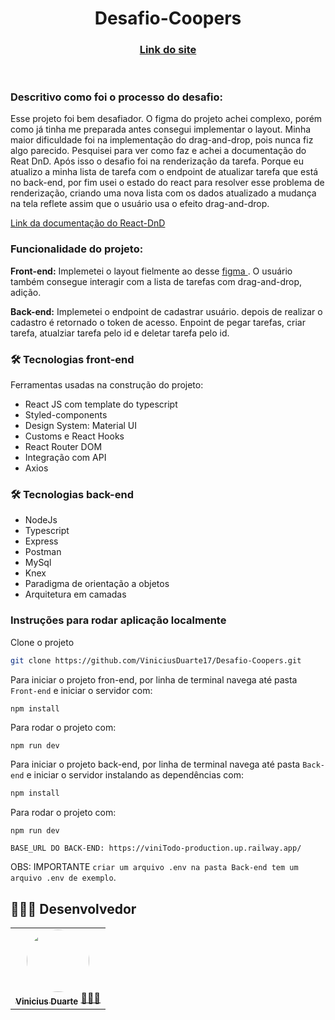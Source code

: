 
<header>

<h1> Desafio-Coopers</h1>

<h3>

  [Link do site ](https://ugly-worm.surge.sh/)
  
</h3>
</header>


<main>

 <h3>Descritivo como foi o processo do desafio:</h3> 
 
 <p>
    Esse projeto foi bem desafiador. O figma do projeto achei complexo, porém como já tinha me preparada antes consegui implementar o layout. 
    Minha maior dificuldade foi na implementação do drag-and-drop, pois nunca fiz algo parecido.
    Pesquisei para ver como faz e achei a documentação do Reat DnD. Após isso o desafio foi na renderização da tarefa. Porque eu atualizo a minha lista de tarefa           com o endpoint de atualizar tarefa que está no back-end, por fim usei o estado do react para resolver esse problema de renderização, criando uma nova lista com os     dados atualizado a mudança na tela reflete assim que o usuário usa o efeito drag-and-drop.
 </p>
 
 [Link da documentação do React-DnD](https://react-dnd.github.io/react-dnd/docs/overview)
 
<h3>Funcionalidade do projeto:</h3>

<p>


  <strong>Front-end:</strong> Implemetei o layout fielmente ao desse 
  [ figma ](https://www.figma.com/file/OAMrciHo0uOf4H2cgg3MDm/Coopers---Site-para-teste-Front-End-%2F-Full-Stack?node-id=290%3A6333&t=BD3OGYMnrHUOhy1m-0).
  O usuário também consegue interagir com a lista de tarefas com drag-and-drop, adição.
  
</p>

<p>
  <strong>Back-end:</strong> Implemetei o endpoint de cadastrar usuário. depois de realizar o cadastro é retornado o token de acesso. Enpoint de pegar tarefas, criar tarefa, atualziar tarefa pelo  id e deletar tarefa pelo id.
</p>


<h3> 🛠 Tecnologias front-end </h3>

Ferramentas usadas na construção do projeto:

* React JS com template do typescript
* Styled-components
* Design System: Material UI
* Customs e React Hooks
* React Router DOM
* Integração com API
* Axios


<h3> 🛠 Tecnologias back-end </h3>

* NodeJs
* Typescript
* Express
* Postman
* MySql
* Knex
* Paradigma de orientação a objetos
* Arquitetura em camadas

 ### Instruções para rodar aplicação localmente
 
 Clone o projeto

```bash
git clone https://github.com/ViniciusDuarte17/Desafio-Coopers.git
```
Para iniciar o projeto fron-end, por linha de terminal navega até pasta `Front-end` e iniciar o servidor com:
```bash
npm install
```
Para rodar o projeto com:
```
npm run dev 
```


Para iniciar o projeto back-end, por linha de terminal navega até pasta `Back-end` e iniciar o servidor instalando as dependências com:

```bash
npm install
```
Para rodar o projeto com:
```
npm run dev 
``` 
```
BASE_URL DO BACK-END: https://viniTodo-production.up.railway.app/
```
OBS: IMPORTANTE `criar um arquivo .env na pasta Back-end tem um arquivo .env de exemplo`.


<h2 >👷🏻‍♂ Desenvolvedor</h2>
<table> 
<tr>
  <td align="center"><a href="https://github.com/ViniciusDuarte17"><img style="border-radius: 50%" src="https://user-images.githubusercontent.com/92999708/210431021-9923435c-eefe-4757-b8e2-e441910a4e88.png" width="100px" alt=""/>
 <br />
 <sub><b>Vinicius Duarte</b></sub></a> <a href="https://github.com/ViniciusDuarte17">👩🏻‍💻</a></td>
 </tr>
</table>

</main>
